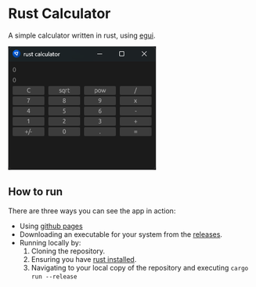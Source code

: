 # Rust Calculator
A simple calculator written in rust, using [egui](https://github.com/emilk/egui).

![Rust Calculator](preview.png "Rust Calculator")

## How to run
There are three ways you can see the app in action:
- Using [github pages](https://manosmiras.github.io/rust-calculator/)
- Downloading an executable for your system from the [releases](https://github.com/manosmiras/rust-calculator/releases/tag/main).
- Running locally by:
  1. Cloning the repository.
  2. Ensuring you have [rust installed](https://www.rust-lang.org/tools/install).
  3. Navigating to your local copy of the repository and executing `cargo run --release`